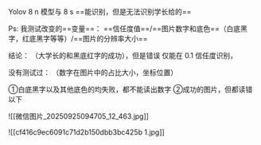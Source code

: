 Yolov 8 n 模型与 8 s
==能识别，但是无法识别学长给的==

Ps: 
我测试改变的==变量==：
==信任度值==/==图片数字和底色==（白底黑字，红底黑字等等）/==图片的分辨率大小==

结论：
（大学长的和黑底红字的成功），但是错误
仅能在 0.1 信任度识别，


没有测试过：
（数字在图片中的占比大小，坐标位置）

①白底黑字以及其他底色的均失败，都不能读出数字
②成功的图片，但都读错以下

![[微信图片_20250925094705_12_463.jpg]]

![[cf416c9ec6091c71d2b150dbb3bc425b 1.jpg]]
